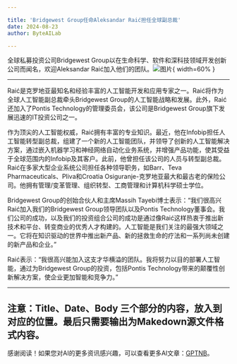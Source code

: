 ```yaml
---

title: 'Bridgewest Group任命Aleksandar Raić担任全球副总裁'
date: 2024-08-23
author: ByteAILab

---
```


全球私募投资公司Bridgewest Group以在生命科学、软件和深科技领域开发创新公司而闻名，欢迎Aleksandar Raić加入他们的团队。![图片](https://ai-techpark.com/wp-content/uploads/2024/08/Bridgewest-960x540.jpg){ width=60% }

---
Raić是克罗地亚最知名和经验丰富的人工智能开发和应用专家之一。Raić将作为全球人工智能副总裁牵头Bridgewest Group的人工智能战略和发展。此外，Raić还加入了Pontis Technology的管理委员会，该公司是Bridgewest Group旗下发展迅速的IT投资公司之一。

作为顶尖的人工智能权威，Raić拥有丰富的专业知识。最近，他在Infobip担任人工智能转型副总裁，组建了一个新的人工智能团队，并领导了创新的人工智能解决方案，通过嵌入机器学习和神经网络自动化业务系统，并增强产品功能，使其受益于全球范围内的Infobip及其客户。此前，他曾担任该公司的人员与转型副总裁。Raić在多家大型企业系统公司担任各种领导职务，如Barr、Teva Pharmaceuticals、Pliva和Croatia Osiguranje-克罗地亚最大和最古老的保险公司。他拥有管理/变革管理、组织转型、工商管理和计算机科学硕士学位。

Bridgewest Group的创始合伙人和主席Massih Tayebi博士表示：“我们很高兴Raić加入我们的Bridgewest Group领导团队以及Pontis Technology董事会。我们公司的成功，以及我们的投资组合公司的成功是通过像Raić这样热衷于推出新技术和平台、转变商业的优秀人才构建的。人工智能是我们关注的最强大领域之一。它将在知识驱动的世界中推出新产品、新的拯救生命的疗法和一系列尚未创建的新产品和企业。”

Raić表示：“我很高兴能加入这支才华横溢的团队。我将努力以目的部署人工智能，通过为Bridgewest Group的投资，包括Pontis Technology带来的颠覆性创新解决方案，使企业更加智能和竞争力。”

---

注意：Title、Date、Body 三个部分的内容，放入到对应的位置。最后只需要输出为Makedown源文件格式内容。
---
感谢阅读！如果您对AI的更多资讯感兴趣，可以查看更多AI文章：[GPTNB](https://gptnb.com)。